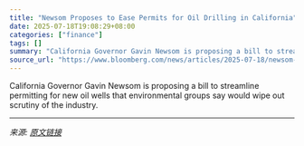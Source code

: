 ```yaml
---
title: "Newsom Proposes to Ease Permits for Oil Drilling in California"
date: 2025-07-18T19:08:29+08:00
categories: ["finance"]
tags: []
summary: "California Governor Gavin Newsom is proposing a bill to streamline permitting for new oil wells that environmental groups say would wipe out scrutiny of the industry."
source_url: "https://www.bloomberg.com/news/articles/2025-07-18/newsom-proposes-to-ease-permits-for-oil-drilling-in-california"
---
```


California Governor Gavin Newsom is proposing a bill to streamline permitting for new oil wells that environmental groups say would wipe out scrutiny of the industry.

---

*来源: [原文链接](https://www.bloomberg.com/news/articles/2025-07-18/newsom-proposes-to-ease-permits-for-oil-drilling-in-california)*
